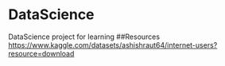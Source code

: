 # DataScience
DataScience project for learning
##Resources
https://www.kaggle.com/datasets/ashishraut64/internet-users?resource=download
